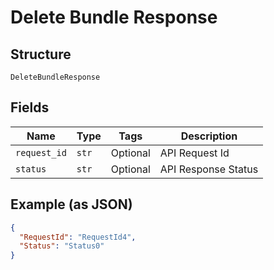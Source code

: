 
# Delete Bundle Response

## Structure

`DeleteBundleResponse`

## Fields

| Name | Type | Tags | Description |
|  --- | --- | --- | --- |
| `request_id` | `str` | Optional | API Request Id |
| `status` | `str` | Optional | API Response Status |

## Example (as JSON)

```json
{
  "RequestId": "RequestId4",
  "Status": "Status0"
}
```

